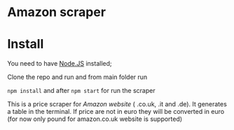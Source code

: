 # Amazon scraper

# Install

You need to have [Node.JS](https://nodejs.org/en/) installed;

Clone the repo and run and from main folder run

`npm install` and after `npm start` for run the scraper

This is a price scraper for *Amazon website* ( .co.uk, .it and .de). It generates a table in the terminal. If price are not in euro they will be converted in euro (for now only pound for amazon.co.uk website is supported)